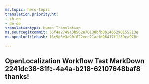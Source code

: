 ```yaml
---
ms.topic: hero-topic
translation.priority.ht:
- zh-cn
- de-de
translationtype: Human Translation
ms.sourcegitcommit: 66f4a2749a3b562e70138bfb8b1465290155213e
ms.openlocfilehash: 16c9d6e3a90f022ecc21ac0d96417f1f39ca978c

---
```

## OpenLocalization Workflow Test MarkDown 2241dc38-81fc-4a4a-b218-62107648baf8 thanks!



<!--HONumber=Aug16_HO4-->


